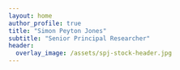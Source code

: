 ```yaml
---
layout: home
author_profile: true
title: "Simon Peyton Jones"
subtitle: "Senior Principal Researcher" 
header:
  overlay_image: /assets/spj-stock-header.jpg
---
```

